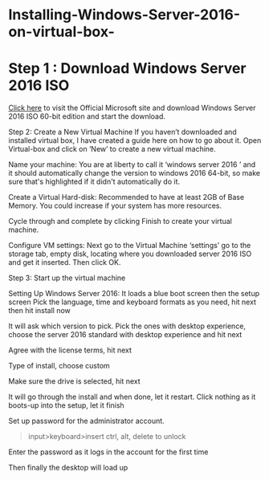 # Installing-Windows-Server-2016-on-virtual-box-

<h1>Step 1 : Download Windows Server 2016 ISO</h1>
<a href="https://www.microsoft.com/en-us/evalcenter/download-windows-server-2016">Click here</a> to visit the Official Microsoft site and download Windows Server 2016 ISO 60-bit edition and start the download.
<img src="">

Step 2: Create a New Virtual Machine
If you haven’t downloaded and installed virtual box, I have created a guide here  on how to go about it. Open Virtual-box and click on ‘New’ to create a new virtual machine.


Name your machine:
You are at liberty to call it ‘windows server 2016 ’ and it should automatically change the version to windows 2016 64-bit, so make sure that's highlighted if it didn't automatically do it.



Create a Virtual Hard-disk:
Recommended to have at least 2GB of Base Memory. You could increase if your system has more resources.


Cycle through and complete by clicking Finish to create your virtual machine.





Configure VM settings:
Next go to the Virtual Machine ‘settings’ go to the storage tab, empty disk, locating where you downloaded server 2016 ISO and get it inserted. Then click OK.







Step 3: Start up the virtual machine



Setting Up Windows Server 2016:
It loads a blue boot screen then the setup screen
Pick the language, time and keyboard formats as you need, hit next then hit install now




It will ask which version to pick. Pick the ones with desktop experience, choose the server 2016 standard with desktop experience and hit next 


Agree with the license terms, hit next

Type of install, choose custom


Make sure the drive is selected, hit next


It will go through the install and when done, let it restart. Click nothing as it boots-up into the setup, let it finish



Set up password for the administrator account. 

>input>keyboard>insert ctrl, alt, delete to unlock


Enter the password as it logs in the account for the first time


Then finally the desktop will load up






